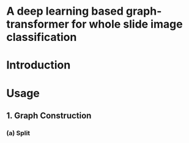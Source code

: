# A deep learning based graph-transformer for whole slide image classification

# Introduction

# Usage
## 1. Graph Construction
### (a) Split 
